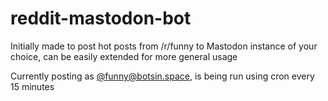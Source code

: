 # reddit-mastodon-bot

Initially made to post hot posts from /r/funny to Mastodon instance of your choice,
can be easily extended for more general usage

Currently posting as [@funny@botsin.space](https://botsin.space/@funny), is being run using cron every 15 minutes
